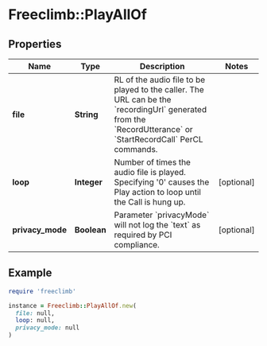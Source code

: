 # Freeclimb::PlayAllOf

## Properties

| Name | Type | Description | Notes |
| ---- | ---- | ----------- | ----- |
| **file** | **String** | RL of the audio file to be played to the caller. The URL can be the &#x60;recordingUrl&#x60; generated from the &#x60;RecordUtterance&#x60; or &#x60;StartRecordCall&#x60; PerCL commands.  |  |
| **loop** | **Integer** | Number of times the audio file is played. Specifying &#39;0&#39; causes the Play action to loop until the Call is hung up. | [optional] |
| **privacy_mode** | **Boolean** | Parameter &#x60;privacyMode&#x60; will not log the &#x60;text&#x60; as required by PCI compliance. | [optional] |

## Example

```ruby
require 'freeclimb'

instance = Freeclimb::PlayAllOf.new(
  file: null,
  loop: null,
  privacy_mode: null
)
```

